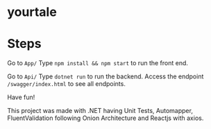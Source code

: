# yourtale

# Steps
Go to `App/`
Type `npm install && npm start` to run the front end.

Go to `Api/`
Type `dotnet run` to run the backend.
Access the endpoint `/swagger/index.html` to see all endpoints.

Have fun!

This project was made with .NET having Unit Tests, Automapper, FluentValidation following Onion Architecture and Reactjs with axios.
